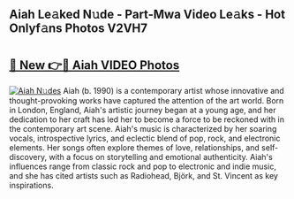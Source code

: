 ## Aiah Le𝚊ked N𝚞de - Part-Mwa Video Le𝚊ks - Hot Onlyf𝚊ns Photos V2VH7

# <h2><a href="http://ac31681.deff.icu/?id=Aiah">🔗 New 👉🔴 Aiah VIDEO Photos</a></h2>

[![Aiah N𝚞des](https://i.imgur.com/rIISA9y.gif)](http://ac31681.deff.icu/?id=Aiah)
Aiah (b. 1990) is a contemporary artist whose innovative and thought-provoking works have captured the attention of the art world. Born in London, England, Aiah's artistic journey began at a young age, and her dedication to her craft has led her to become a force to be reckoned with in the contemporary art scene. Aiah's music is characterized by her soaring vocals, introspective lyrics, and eclectic blend of pop, rock, and electronic elements. Her songs often explore themes of love, relationships, and self-discovery, with a focus on storytelling and emotional authenticity. Aiah's influences range from classic rock and pop to electronic and indie music, and she has cited artists such as Radiohead, Björk, and St. Vincent as key inspirations.

